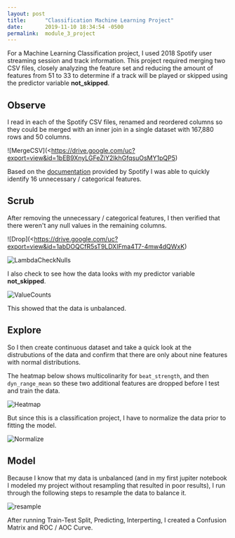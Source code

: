 ```yaml
---
layout: post
title:      "Classification Machine Learning Project"
date:       2019-11-10 18:34:54 -0500
permalink:  module_3_project
---
```



For a Machine Learning Classification project, I used 2018 Spotify user streaming session and track information. This project required merging two CSV files, closely analyzing the feature set and reducing the amount of features from 51 to 33 to determine if a track will be played or skipped using the predictor variable **not_skipped**. 

## Observe

I read in each of the Spotify CSV files, renamed and reordered columns so they could be merged with an inner join in a single dataset with 167,880 rows and 50 columns.

![MergeCSV](<https://drive.google.com/uc?export=view&id=1bEB9XnyLGFeZiY2IkhGfqsuOsMY1pQP5)


Based on the [documentation](https://developer.spotify.com/documentation/web-api/reference/object-model/) provided by Spotify I was able to quickly identify 16 unnecessary / categorical features.

## Scrub

After removing the unnecessary / categorical features, I then verified that there weren't any null values in the remaining columns.

![Drop](<https://drive.google.com/uc?export=view&id=1abDOQCfR5sT9LDXIFma4T7-4mw4dQWxK)

![LambdaCheckNulls](https://drive.google.com/uc?export=view&id=1PT_j_wFQi6fmzqdAjWV4G6NIA5p0H-Lt)

I also check to see how the data looks with my predictor variable **not_skipped**.

![ValueCounts](https://drive.google.com/uc?export=view&id=1TThk0gIzmtu0MXKO31GPgvJHKCYsgGHZ)

This showed that the data is unbalanced.

## Explore

So I then create continuous dataset and take a quick look at the distrubutions of the data and confirm that there are only about nine features with normal distributions.

The heatmap below shows multicolinarity for `beat_strength`, and then `dyn_range_mean` so these two additional features are dropped before I test and train the data.

![Heatmap](https://drive.google.com/uc?export=view&id=1RvJqrEBYH-0qgPps4W4GKqoyLVsUwb1x)

But since this is a classification project, I have to normalize the data prior to fitting the model.

![Normalize](https://drive.google.com/uc?export=view&id=1zyaQouKUm9wEYiZqpzs7hV8cxbCv6SEG)

## Model

Because I know that my data is unbalanced (and in my first jupiter notebook I modeled my project without resampling that resulted in poor results), I run through the following steps to resample the data to balance it.

![resample](https://drive.google.com/uc?export=view&id=1R4K-kIqSue4h8Lx5REzgxl7xPnoVTKiD)

After running Train-Test Split, Predicting, Interperting, I created a Confusion Matrix and ROC / AOC Curve.




